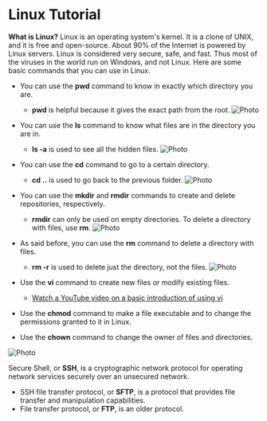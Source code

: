 # Linux Tutorial
**What is Linux?**
Linux is an operating system's kernel. It is a clone of UNIX, and it is free and open-source.
About 90% of the Internet is powered by Linux servers.
Linux is considered very secure, safe, and fast.
Thus most of the viruses in the world run on Windows, and not Linux.
Here are some basic commands that you can use in Linux.
- You can use the **pwd** command to know in exactly which directory you are.
  - **pwd** is helpful because it gives the exact path from the root.
  ![Photo](https://maker.pro/storage/zY0aprE/zY0aprEyMtOxLhiyyRKWvY3vwB9cPJJQtxubemw6.png)
- You can use the **ls** command to know what files are in the directory you are in.
  - **ls -a** is used to see all the hidden files.
  ![Photo](https://maker.pro/storage/NyJ4zSC/NyJ4zSCkkRu7x2IlvNeDpu9ea4Q7cWDxoB5vLJHk.png)
- You can use the **cd** command to go to a certain directory.
  - **cd ..** is used to go back to the previous folder.
  ![Photo](https://maker.pro/storage/WAhryqs/WAhryqsvfDeEeyrO2eKIfIvca4C3hSTrSzWXmTFW.png)
- You can use the **mkdir** and **rmdir** commands to create and delete repositories, respectively.
  - **rmdir** can only be used on empty directories. To delete a directory with files, use **rm**.
  ![Photo](https://maker.pro/storage/fZHiKDk/fZHiKDkI6X950pnqyFDNLUuVvXnCGE3W2LqLjN3w.png)
- As said before, you can use the **rm** command to delete a directory with files.
  - **rm -r** is used to delete just the directory, not the files.
  ![Photo](https://maker.pro/storage/TVtSlJ0/TVtSlJ0xCOT0TrjQCxdlznSErV7s8ip5D1uQaO29.png)

- Use the **vi** command to create new files or modify existing files.
  - [Watch a YouTube video on a basic introduction of using vi](https://www.youtube.com/watch?v=pU2k776i2Zw)
- Use the **chmod** command to make a file executable and to change the permissions granted to it in Linux.
- Use the **chown** command to change the owner of files and directories.

![Photo](https://www.ssh.com/s/ssh-tunneling-3138x956-4zmvrU8b.png)

Secure Shell, or **SSH**, is a cryptographic network protocol for operating network services securely over an unsecured network.
- SSH file transfer protocol, or **SFTP**, is a protocol that provides file transfer and manipulation capabilities.
- File transfer protocol, or **FTP**, is an older protocol.